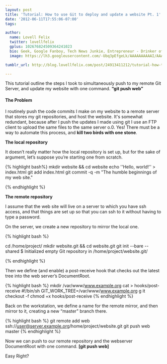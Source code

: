 ```yaml
---
layout: post
title: 'Tutorial: How to use Git to deploy and update a website Pt. 1'
date: '2012-06-11T17:55:06-07:00'
tags:

author:
  name: Lovell Felix
  twitter: lovellfelix
  gplus: 102676824509364241023
  bio: Geek, Google Fanboy, Tech News Junkie, Entrepreneur - Drinker of tea :)
  image: https://lh3.googleusercontent.com/-Ubq3pEfgeLk/AAAAAAAAAAI/AAAAAAAAOvs/nGutWDQ5OGc/s120-c/photo.jpg.png

tumblr_url: http://blog.lovellfelix.com/post/24913411212/tutorial-how-to-use-git-to-deploy-and-update-a-website

---
```

This tutorial outline the steps I took to simultaneously push to my remote Git Server, and update my website with one command. <strong>“git push web”</strong>

<div class="alert-message alert-message-danger">
  <h4>The Problem</h4>
  <p>
I routinely push the code commits I make on my website to a remote server that stores my git repositories, and host the website. It's somewhat redundant, because after I push the updates I made using git I use an FTP client to upload the same files to the same server o.0. Yes! There must be a way to automate this process, and <strong>kill two birds with one stone</strong>. 
</p>
</div>


<strong>The local repository</strong>

It doesn’t really matter how the local repository is set up, but for the sake of argument, let’s suppose you’re starting one from scratch.

{% highlight bash%}
mkdir website && cd website
echo ''Hello, world!'' > index.html
git add index.html
git commit -q -m "The humble beginnings of my web site."

{% endhighlight %}


<strong>The remote repository</strong>

I assume that the web site will live on a server to which you have ssh access, and that things are set up so that you can ssh to it without having to type a password.

On the server, we create a new repository to mirror the local one.

{% highlight bash %}

cd /home/project/
mkdir website.git && cd website.git
git init --bare --shared
$ Initialized empty Git repository in /home/project/website.git/

{% endhighlight %}

Then we define (and enable) a post-receive hook that checks out the latest tree into the web server’s DocumentRoot.


{% highlight bash %}
mkdir /var/www/www.example.org
cat > hooks/post-receive
#!/bin/sh
GIT_WORK_TREE=/var/www/www.example.org g
it checkout -f
chmod +x hooks/post-receive
{% endhighlight %}

Back on the workstation, we define a name for the remote mirror, and then mirror to it, creating a new “master" branch there.

{% highlight bash %}
git remote add web ssh://user@server.example.org/home/project/website.git
git push web master
{% endhighlight %}

Now we can push to our remote repository and the webserver DocumentRoot with one command. <strong>[git push web]</strong> 

Easy Right? 